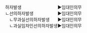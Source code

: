 <link rel="stylesheet" href="../_res/darkmode.css">

하자발생ㅤㅤㅤㅤㅤㅤㅤㅤㅤ▶<span class="r">임대인의무</span>  
ㄴ선의하자발생ㅤㅤㅤㅤㅤㅤ▶<span class="r">임대인의무</span>  
ㅤㄴ무과실선의하자발생ㅤㅤ▶<span class="r">임대인의무</span>  
ㅤㄴ과실임차인선의하자발생▶<span class="r">임대인의무</span>  
